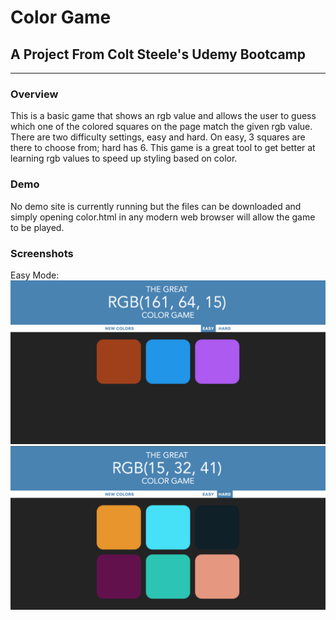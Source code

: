 # Color Game
## A Project From Colt Steele's Udemy Bootcamp
---
### Overview
This is a basic game that shows an rgb value and allows the user to guess which one of the colored squares on the page match the given rgb value. There are two difficulty settings, easy and hard. On easy, 3 squares are there to choose from; hard has 6. This game is a great tool to get better at learning rgb values to speed up styling based on color.

### Demo
No demo site is currently running but the files can be downloaded and simply opening color.html in any modern web browser will allow the game to be played.

### Screenshots
Easy Mode:
![Easy Mode ScreenShot][easy screenshot]
![Hard Mode ScreenShot][hard screenshot]

[easy screenshot]: https://github.com/tyler-simmons/color-game/blob/master/screenshots/color-game-easy.png?raw=true
[hard screenshot]: https://github.com/tyler-simmons/color-game/blob/master/screenshots/color-game-hard.png?raw=true
